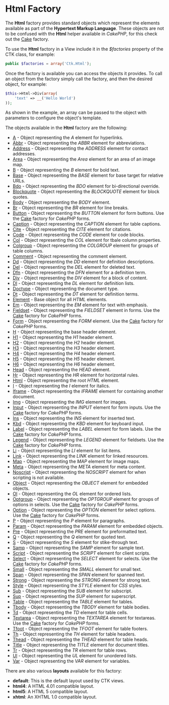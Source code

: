 Html Factory
============

The **Html** factory provides standard objects which represent the elements available as part of the **Hypertext Markup Language**. These objects are not to be confused with the **Html** helper available in *CakePHP*, for this check out the [Cake](https://github.com/jameswatts/cake-factory) factory.

To use the **Html** factory in a View include it in the *$factories* property of the CTK class, for example:

```php
public $factories = array('Ctk.Html');
```

Once the factory is available you can access the objects it provides. To call an object from the factory simply call the factory, and then the desired object, for example:

```php
$this->Html->Div(array(
	'text' => __('Hello World')
));
```

As shown in the example, an array can be passed to the object with parameters to configure the object's template.

The objects available in the **Html** factory are the following:

* [A](Html/A.md) - Object representing the *A* element for hyperlinks.
* [Abbr](Html/Abbr.md) - Object representing the *ABBR* element for abbreviations.
* [Address](Html/Address.md) - Object representing the *ADDRESS* element for contact addresses.
* [Area](Html/Area.md) - Object representing the *Area* element for an area of an image map.
* [B](Html/B.md) - Object representing the *B* element for bold text.
* [Base](Html/Base.md) - Object representing the *BASE* element for base target for relative URLs.
* [Bdo](Html/Bdo.md) - Object representing the *BDO* element for bi-directional override.
* [Blockquote](Html/Blockquote.md) - Object representing the *BLOCKQUOTE* element for block quotes.
* [Body](Html/Body.md) - Object representing the *BODY* element.
* [Br](Html/Br.md) - Object representing the *BR* element for line breaks.
* [Button](Html/Button.md) - Object representing the *BUTTON* element for form buttons. Use the [Cake](https://github.com/jameswatts/cake-factory) factory for *CakePHP* forms.
* [Caption](Html/Caption.md) - Object representing the *CAPTION* element for table captions.
* [Cite](Html/Cite.md) - Object representing the *CITE* element for citations.
* [Code](Html/Code.md) - Object representing the *CODE* element for code blocks.
* [Col](Html/Col.md) - Object representing the *COL* element for tbale column properties.
* [Colgroup](Html/Colgroup.md) - Object representing the *COLGROUP* element for groups of table columns.
* [Comment](Html/Comment.md) - Object representing the comment element.
* [Dd](Html/Dd.md) - Object representing the *DD* element for definition descriptions.
* [Del](Html/Del.md) - Object representing the *DEL* element for deleted text.
* [Dfn](Html/Dfn.md) - Object representing the *DFN* element for a definition term.
* [Div](Html/Div.md) - Object representing the *DIV* element for a block of content.
* [Dl](Html/Dl.md) - Object representing the *DL* element for definition lists.
* [Doctype](Html/Doctype.md) - Object representing the document type.
* [Dt](Html/Dt.md) - Object representing the *DT* element for definition terms.
* [Element](Html/Element.md) - Base object for all *HTML* elements.
* [Em](Html/Em.md) - Object representing the *EM* element for text with emphasis.
* [Fieldset](Html/Fieldset.md) - Object representing the *FIELDSET* element in forms. Use the [Cake](https://github.com/jameswatts/cake-factory) factory for *CakePHP* forms.
* [Form](Html/Form.md) - Object representing the *FORM* element. Use the [Cake](https://github.com/jameswatts/cake-factory) factory for *CakePHP* forms.
* [H](Html/H.md) - Object representing the base header element.
* [H1](Html/H1.md) - Object representing the *H1* header element.
* [H2](Html/H2.md) - Object representing the *H2* header element.
* [H3](Html/H3.md) - Object representing the *H3* header element.
* [H4](Html/H4.md) - Object representing the *H4* header element.
* [H5](Html/H5.md) - Object representing the *H5* header element.
* [H6](Html/H6.md) - Object representing the *H6* header element.
* [Head](Html/Head.md) - Object representing the *HEAD* element.
* [Hr](Html/Hr.md) - Object representing the *HR* element for horizontal rules.
* [Html](Html/Html.md) - Object representing the root *HTML* element.
* [I](Html/I.md) - Object representing the *I* element for italics.
* [Iframe](Html/Iframe.md) - Object representing the *IFRAME* element for containing another document.
* [Img](Html/Img.md) - Object representing the *IMG* element for images.
* [Input](Html/Input.md) - Object representing the *INPUT* element for form inputs. Use the [Cake](https://github.com/jameswatts/cake-factory) factory for *CakePHP* forms.
* [Ins](Html/Ins.md) - Object representing the *INS* element for inserted text.
* [Kbd](Html/Kbd.md) - Object representing the *KBD* element for keyboard input.
* [Label](Html/Label.md) - Object representing the *LABEL* element for form labels. Use the [Cake](https://github.com/jameswatts/cake-factory) factory for *CakePHP* forms.
* [Legend](Html/Legend.md) - Object representing the *LEGEND* element for fieldsets. Use the [Cake](https://github.com/jameswatts/cake-factory) factory for *CakePHP* forms.
* [Li](Html/Li.md) - Object representing the *LI* element for list items.
* [Link](Html/Link.md) - Object representing the *LINK* element for linked resources.
* [Map](Html/Map.md) - Object representing the *MAP* element for image maps.
* [Meta](Html/Meta.md) - Object representing the *META* element for meta content.
* [Noscript](Html/Noscript.md) - Object representing the *NOSCRIPT* element for when scripting is not available.
* [Object](Html/Object.md) - Object representing the *OBJECT* element for embedded objects.
* [Ol](Html/Ol.md) - Object representing the *OL* element for ordered lists.
* [Optgroup](Html/Optgroup.md) - Object representing the *OPTGROUP* element for groups of options in selects. Use the [Cake](https://github.com/jameswatts/cake-factory) factory for *CakePHP* forms.
* [Option](Html/Option.md) - Object representing the *OPTION* element for select options. Use the [Cake](https://github.com/jameswatts/cake-factory) factory for *CakePHP* forms.
* [P](Html/P.md) - Object representing the *P* element for paragraphs.
* [Param](Html/Param.md) - Object representing the *PARAM* element for embedded objects.
* [Pre](Html/Pre.md) - Object representing the *PRE* element for preformatted text.
* [Q](Html/Q.md) - Object representing the *Q* element for quoted text.
* [S](Html/S.md) - Object representing the *S* element for stike-through text.
* [Samp](Html/Samp.md) - Object representing the *SAMP* element for sample text.
* [Script](Html/Script.md) - Object representing the *SCRIPT* element for client scripts.
* [Select](Html/Select.md) - Object representing the *SELECT* element for selects. Use the [Cake](https://github.com/jameswatts/cake-factory) factory for *CakePHP* forms.
* [Small](Html/Small.md) - Object representing the *SMALL* element for small text.
* [Span](Html/Span.md) - Object representing the *SPAN* element for spanned text.
* [Strong](Html/Strong.md) - Object representing the *STRONG* element for strong text.
* [Style](Html/Style.md) - Object representing the *STYLE* element for *CSS* styles.
* [Sub](Html/Sub.md) - Object representing the *SUB* element for subscript.
* [Sup](Html/Sup.md) - Object representing the *SUP* element for superscript.
* [Table](Html/Table.md) - Object representing the *TABLE* element for tables.
* [Tbody](Html/Tbody.md) - Object representing the *TBODY* element for table bodies.
* [Td](Html/Td.md) - Object representing the *TD* element for table cells.
* [Textarea](Html/Textarea.md) - Object representing the *TEXTAREA* element for textareas. Use the [Cake](https://github.com/jameswatts/cake-factory) factory for *CakePHP* forms.
* [Tfoot](Html/Tfoot.md) - Object representing the *TFOOT* element for table footers.
* [Th](Html/Th.md) - Object representing the *TH* element for table headers.
* [Thead](Html/Thead.md) - Object representing the *THEAD* element for table heads.
* [Title](Html/Title.md) - Object representing the *TITLE* element for document titles.
* [Tr](Html/Tr.md) - Object representing the *TR* element for table rows.
* [Ul](Html/Ul.md) - Object representing the *UL* element for unordered lists.
* [Var](Html/Var.md) - Object representing the *VAR* element for variables.

There are also various **layouts** available for this factory:

* **default**: This is the default layout used by CTK views.
* **html4**: A HTML 4.01 compatible layout.
* **html5**: A HTML 5 compatible layout.
* **xhtml**: An XHTML 1.0 compatible layout.

